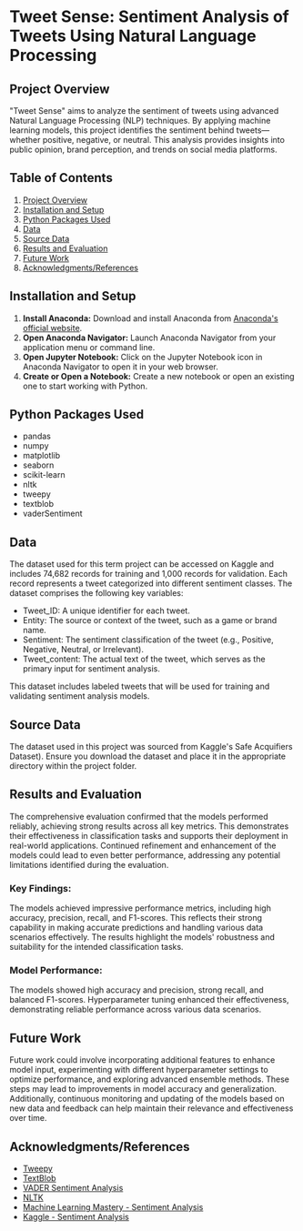 # Tweet Sense: Sentiment Analysis of Tweets Using Natural Language Processing

## Project Overview

"Tweet Sense" aims to analyze the sentiment of tweets using advanced Natural Language Processing (NLP) techniques. By applying machine learning models, this project identifies the sentiment behind tweets—whether positive, negative, or neutral. This analysis provides insights into public opinion, brand perception, and trends on social media platforms.

## Table of Contents

1. [Project Overview](#project-overview)
2. [Installation and Setup](#installation-and-setup)
3. [Python Packages Used](#python-packages-used)
4. [Data](#data)
5. [Source Data](#source-data)
6. [Results and Evaluation](#results-and-evaluation)
7. [Future Work](#future-work)
8. [Acknowledgments/References](#acknowledgmentsreferences)

## Installation and Setup

1. **Install Anaconda:** Download and install Anaconda from [Anaconda's official website](https://www.anaconda.com/products/distribution).
2. **Open Anaconda Navigator:** Launch Anaconda Navigator from your application menu or command line.
3. **Open Jupyter Notebook:** Click on the Jupyter Notebook icon in Anaconda Navigator to open it in your web browser.
4. **Create or Open a Notebook:** Create a new notebook or open an existing one to start working with Python.

## Python Packages Used

- pandas
- numpy
- matplotlib
- seaborn
- scikit-learn
- nltk
- tweepy
- textblob
- vaderSentiment

## Data

The dataset used for this term project can be accessed on Kaggle and includes 74,682 records for training and 1,000 records for validation. Each record represents a tweet categorized into different sentiment classes. The dataset comprises the following key variables:

- Tweet_ID: A unique identifier for each tweet.
- Entity: The source or context of the tweet, such as a game or brand name.
- Sentiment: The sentiment classification of the tweet (e.g., Positive, Negative, Neutral, or Irrelevant).
- Tweet_content: The actual text of the tweet, which serves as the primary input for sentiment analysis.
  
This dataset includes labeled tweets that will be used for training and validating sentiment analysis models.

## Source Data

The dataset used in this project was sourced from Kaggle's Safe Acquifiers Dataset). Ensure you download the dataset and place it in the appropriate directory within the project folder.

## Results and Evaluation

The comprehensive evaluation confirmed that the models performed reliably, achieving strong results across all key metrics. This demonstrates their effectiveness in classification tasks and supports their deployment in real-world applications. Continued refinement and enhancement of the models could lead to even better performance, addressing any potential limitations identified during the evaluation.

### Key Findings:
The models achieved impressive performance metrics, including high accuracy, precision, recall, and F1-scores. This reflects their strong capability in making accurate predictions and handling various data scenarios effectively. The results highlight the models' robustness and suitability for the intended classification tasks.

### Model Performance:
The models showed high accuracy and precision, strong recall, and balanced F1-scores. Hyperparameter tuning enhanced their effectiveness, demonstrating reliable performance across various data scenarios.

## Future Work

Future work could involve incorporating additional features to enhance model input, experimenting with different hyperparameter settings to optimize performance, and exploring advanced ensemble methods. These steps may lead to improvements in model accuracy and generalization. Additionally, continuous monitoring and updating of the models based on new data and feedback can help maintain their relevance and effectiveness over time.

## Acknowledgments/References

- [Tweepy](https://www.tweepy.org/)
- [TextBlob](https://textblob.readthedocs.io/en/dev/)
- [VADER Sentiment Analysis](https://github.com/cjhutto/vaderSentiment)
- [NLTK](https://www.nltk.org/)
- [Machine Learning Mastery - Sentiment Analysis](https://machinelearningmastery.com/sentiment-analysis/)
- [Kaggle - Sentiment Analysis](https://www.kaggle.com)
